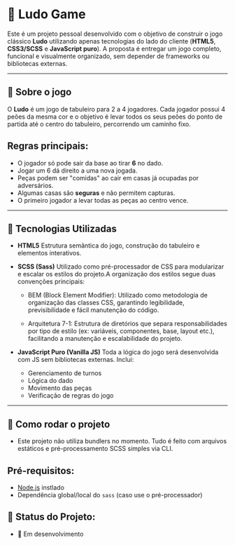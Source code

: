 # 🎲 Ludo Game

Este é um projeto pessoal desenvolvido com o objetivo de construir o jogo clássico **Ludo** utilizando apenas tecnologias do lado do cliente (**HTML5**, **CSS3/SCSS** e **JavaScript puro**). A proposta é entregar um jogo completo, funcional e visualmente organizado, sem depender de frameworks ou bibliotecas externas.

---

## 🧠 Sobre o jogo

O **Ludo** é um jogo de tabuleiro para 2 a 4 jogadores. Cada jogador possui 4 peões da mesma cor e o objetivo é levar todos os seus peões do ponto de partida até o centro do tabuleiro, percorrendo um caminho fixo.

## Regras principais:
- O jogador só pode sair da base ao tirar **6** no dado.
- Jogar um 6 dá direito a uma nova jogada.
- Peças podem ser "comidas" ao cair em casas já ocupadas por adversários.
- Algumas casas são **seguras** e não permitem capturas.
- O primeiro jogador a levar todas as peças ao centro vence.

---

## 🧱 Tecnologias Utilizadas

- **HTML5**
  Estrutura semântica do jogo, construção do tabuleiro e elementos interativos.

- **SCSS (Sass)**
  Utilizado como pré-processador de CSS para modularizar e escalar os estilos do projeto.A organização dos estilos segue duas convenções principais:

  - BEM (Block Element Modifier): Utilizado como metodologia de organização das classes CSS, garantindo legibilidade, previsibilidade e fácil manutenção do código.

  - Arquitetura 7-1: Estrutura de diretórios que separa responsabilidades por tipo de estilo (ex: variáveis, componentes, base, layout etc.), facilitando a manutenção e escalabilidade do projeto.

- **JavaScript Puro (Vanilla JS)**
  Toda a lógica do jogo será desenvolvida com JS sem bibliotecas externas. Inclui:
  - Gerenciamento de turnos
  - Lógica do dado
  - Movimento das peças
  - Verificação de regras do jogo
---

## 🚀 Como rodar o projeto

- Este projeto não utiliza bundlers no momento. Tudo é feito com arquivos estáticos e pré-processamento SCSS simples via CLI.

## Pré-requisitos:

- [Node.js](https://nodejs.org) instlado
- Dependência global/local do `sass` (caso use o pré-processador)

## 🧪 Status do Projeto:
- 📌 Em desenvolvimento
